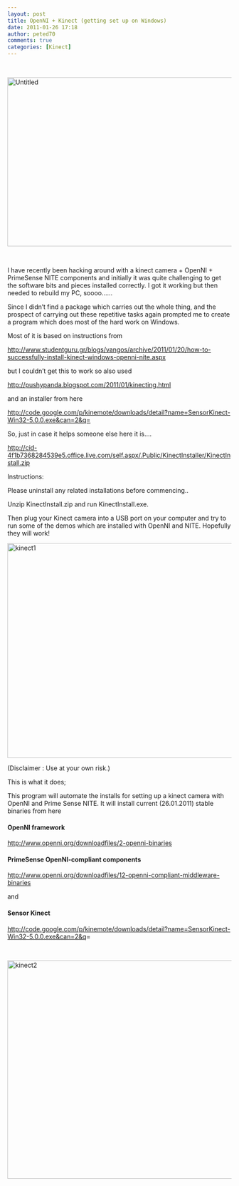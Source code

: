 ```yaml
---
layout: post
title: OpenNI + Kinect (getting set up on Windows)
date: 2011-01-26 17:18
author: peted70
comments: true
categories: [Kinect]
---
```

<p>&#160;</p>  <p><a href="http://peted.azurewebsites.net/wp-content/uploads/2011/01/untitled.jpg"><img style="background-image:none;border-bottom:0;border-left:0;padding-left:0;padding-right:0;display:inline;border-top:0;border-right:0;padding-top:0;" title="Untitled" border="0" alt="Untitled" src="http://peted.azurewebsites.net/wp-content/uploads/2011/01/untitled_thumb.jpg" width="660" height="379" /></a></p>  <p>&#160;</p>  <p>I have recently been hacking around with a kinect camera + OpenNI + PrimeSense NITE components and initially it was quite challenging to get the software bits and pieces installed correctly. I got it working but then needed to rebuild my PC, soooo……</p>  <p>Since I didn’t find a package which carries out the whole thing, and the prospect of carrying out these repetitive tasks again prompted me to create a program which does most of the hard work on Windows. </p>  <p>Most of it is based on instructions from </p>  <p><a title="http://www.studentguru.gr/blogs/vangos/archive/2011/01/20/how-to-successfully-install-kinect-windows-openni-nite.aspx&#013;&#010;" href="http://www.studentguru.gr/blogs/vangos/archive/2011/01/20/how-to-successfully-install-kinect-windows-openni-nite.aspx">http://www.studentguru.gr/blogs/vangos/archive/2011/01/20/how-to-successfully-install-kinect-windows-openni-nite.aspx</a></p>  <p>but I couldn’t get this to work so also used </p>  <p><a title="http://pushypanda.blogspot.com/2011/01/kinecting.html" href="http://pushypanda.blogspot.com/2011/01/kinecting.html">http://pushypanda.blogspot.com/2011/01/kinecting.html</a></p>  <p>and an installer from here </p>  <p><a title="http://code.google.com/p/kinemote/downloads/detail?name=SensorKinect-Win32-5.0.0.exe&amp;can=2&amp;q=" href="http://code.google.com/p/kinemote/downloads/detail?name=SensorKinect-Win32-5.0.0.exe&amp;can=2&amp;q=">http://code.google.com/p/kinemote/downloads/detail?name=SensorKinect-Win32-5.0.0.exe&amp;can=2&amp;q=</a>    <br /></p>  <p>So, just in case it helps someone else here it is….</p>  <p><a title="http://cid-4f1b7368284539e5.office.live.com/self.aspx/.Public/KinectInstaller/KinectInstall.zip" href="http://cid-4f1b7368284539e5.office.live.com/self.aspx/.Public/KinectInstaller/KinectInstall.zip">http://cid-4f1b7368284539e5.office.live.com/self.aspx/.Public/KinectInstaller/KinectInstall.zip</a></p>  <p>Instructions:</p>  <p>Please uninstall any related installations before commencing..</p>  <p>Unzip KinectInstall.zip and run KinectInstall.exe. </p>  <p>Then plug your Kinect camera into a USB port on your computer and try to run some of the demos which are installed with OpenNI and NITE. Hopefully they will work!</p>  <p><a href="http://peted.azurewebsites.net/wp-content/uploads/2011/01/kinect1.png"><img style="background-image:none;border-bottom:0;border-left:0;padding-left:0;padding-right:0;display:inline;border-top:0;border-right:0;padding-top:0;" title="kinect1" border="0" alt="kinect1" src="http://peted.azurewebsites.net/wp-content/uploads/2011/01/kinect1_thumb.png" width="654" height="482" /></a></p>  <p>(Disclaimer : Use at your own risk.)</p>  <p>This is what it does;</p>  <p>This program will automate the installs for setting up a kinect camera with OpenNI and Prime Sense NITE. It will install current (26.01.2011) stable binaries from here </p>  <h4>OpenNI framework</h4>  <p><a href="http://www.openni.org/downloadfiles/2-openni-binaries">http://www.openni.org/downloadfiles/2-openni-binaries</a> </p>  <h4>PrimeSense OpenNI-compliant components </h4>  <p><a href="http://www.openni.org/downloadfiles/12-openni-compliant-middleware-binaries">http://www.openni.org/downloadfiles/12-openni-compliant-middleware-binaries</a> </p>  <p>and </p>  <h4>Sensor Kinect</h4>  <p><a href="http://code.google.com/p/kinemote/downloads/detail?name=SensorKinect-Win32-5.0.0.exe&amp;can=2&amp;q">http://code.google.com/p/kinemote/downloads/detail?name=SensorKinect-Win32-5.0.0.exe&amp;can=2&amp;q</a>= </p>  <p>&#160;</p>  <p><a href="http://peted.azurewebsites.net/wp-content/uploads/2011/01/kinect2.png"><img style="background-image:none;border-bottom:0;border-left:0;padding-left:0;padding-right:0;display:inline;border-top:0;border-right:0;padding-top:0;" title="kinect2" border="0" alt="kinect2" src="http://peted.azurewebsites.net/wp-content/uploads/2011/01/kinect2_thumb.png" width="654" height="490" /></a></p>
